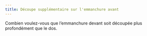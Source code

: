 ```yaml
---
title: Découpe supplémentaire sur l'emmanchure avant
---
```


Combien voulez-vous que l’emmanchure devant soit découpée plus profondément que le dos.




